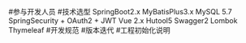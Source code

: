 #参与开发人员
#技术选型
SpringBoot2.x
MyBatisPlus3.x
MySQL 5.7
SpringSecurity + OAuth2 + JWT
Vue 2.x
Hutool5       <!--  文档地址 CTRL+鼠标左键直接跳转连接 https://www.hutool.club/docs/#/  -->
Swagger2
Lombok
Thymeleaf
#开发规范
#版本迭代
#工程初始化说明